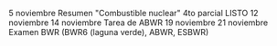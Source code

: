 5  noviembre Resumen "Combustible nuclear" 4to parcial LISTO 
12 noviembre
14 noviembre Tarea de ABWR
19 noviembre
21 noviembre Examen BWR (BWR6 (laguna verde), ABWR, ESBWR)
